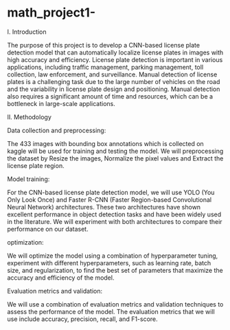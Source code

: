 # math_project1-

I. Introduction

The purpose of this project is to develop a CNN-based license plate detection model that can automatically localize license plates in images with high accuracy and efficiency. License plate detection is important in various applications, including traffic management, parking management, toll collection, law enforcement, and surveillance. Manual detection of license plates is a challenging task due to the large number of vehicles on the road and the variability in license plate design and positioning. Manual detection also requires a significant amount of time and resources, which can be a bottleneck in large-scale applications.

II. Methodology

Data collection and preprocessing:

The 433 images with bounding box annotations which is collected on kaggle will be used for training and testing the model. We will preprocessing the dataset by Resize the images, Normalize the pixel values and Extract the license plate region.

Model training:

For the CNN-based license plate detection model, we will use YOLO (You Only Look Once) and Faster R-CNN (Faster Region-based Convolutional Neural Network) architectures. These two architectures have shown excellent performance in object detection tasks and have been widely used in the literature. We will experiment with both architectures to compare their performance on our dataset.

optimization:

We will optimize the model using a combination of hyperparameter tuning, experiment with different hyperparameters, such as learning rate, batch size, and regularization, to find the best set of parameters that maximize the accuracy and efficiency of the model. 

Evaluation metrics and validation:

We will use a combination of evaluation metrics and validation techniques to assess the performance of the model. The evaluation metrics that we will use include accuracy, precision, recall, and F1-score.
